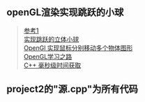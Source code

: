 ## openGL渲染实现跳跃的小球
> [参考1](https://wenku.baidu.com/view/23771cfc04a1b0717fd5dd9b.html)   
  [实现跳跃的立体小球](https://www.cnblogs.com/OctoptusLian/p/7367349.html)  
  [OpenGl 实现鼠标分别移动多个物体图形](https://www.cnblogs.com/DOMLX/p/11620088.html)  
  [OpenGL学习之路](https://www.cnblogs.com/android-blogs/p/5454685.html)  
  [C++ 毫秒级时间获取](https://www.cnblogs.com/qingyuanjushi/p/5902681.html)
  

## project2的"源.cpp"为所有代码

